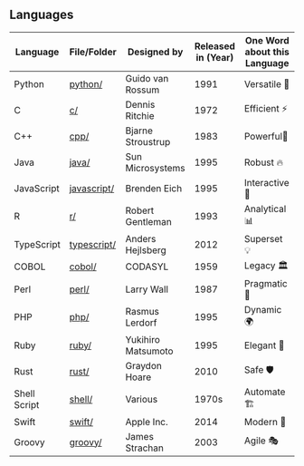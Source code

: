 ## Languages

| Language          | File/Folder                          |    Designed by     | Released in (Year)  | One Word about this Language |   
|-------------------|--------------------------------------|----------|---------------------|----------------------------------------|
| Python            | [python/](/languages/python)         | Guido van Rossum  |       1991          |          Versatile 🚀        |
| C                 | [c/](/languages/c)                   | Dennis Ritchie    |       1972          |          Efficient ⚡        |
| C++               | [cpp/](/languages/cpp)               | Bjarne Stroustrup |       1983          |          Powerful💪          |
| Java              | [java/](/languages/java)             | Sun Microsystems  |       1995          |          Robust 🔥           |
| JavaScript        | [javascript/](/languages/javascript) | Brenden Eich      |       1995          |          Interactive 🎯      |
| R                 | [r/](/languages/r)                   | Robert Gentleman  |       1993          |          Analytical 📊       |
| TypeScript        | [typescript/](/languages/typescript) | Anders Hejlsberg  |       2012          |          Superset 💡         |
| COBOL             | [cobol/](/languages/cobol)           | CODASYL           |       1959          |          Legacy 🏛️           |
| Perl              | [perl/](/languages/perl)             | Larry Wall        |       1987          |          Pragmatic 🦪        |
| PHP               | [php/](/languages/php)               | Rasmus Lerdorf    |       1995          |          Dynamic 🌍          |
| Ruby              | [ruby/](/languages/ruby)             | Yukihiro Matsumoto|       1995          |          Elegant 💎          |
| Rust              | [rust/](/languages/rust)             | Graydon Hoare     |       2010          |          Safe 🛡️             |
| Shell Script      | [shell/](/languages/shell-script)    | Various           |       1970s         |          Automate 🏗️         |
| Swift             | [swift/](/languages/swift)           | Apple Inc.        |       2014          |          Modern 🍏           |
| Groovy            | [groovy/](/languages/groovy)         | James Strachan    |       2003          |          Agile 🎭            |